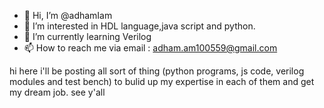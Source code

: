 - 👋 Hi, I’m @adhamIam
- 👀 I’m interested in HDL language,java script and python.
- 🌱 I’m currently learning Verilog
- 📫 How to reach me via email : adham.am100559@gmail.com

hi here i'll be posting all sort of thing (python programs, js code, verilog modules and test bench) to bulid up my expertise in each of them and get my dream job.
see y'all
